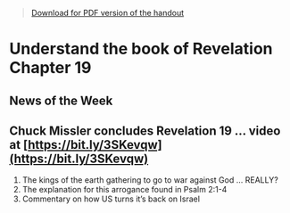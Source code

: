 >[Download for PDF version of the handout](/week100922.pdf)

# Understand the book of Revelation Chapter 19

## News of the Week

## Chuck Missler concludes Revelation 19   … video at [https://bit.ly/3SKevqw](https://bit.ly/3SKevqw)  
1. The kings of the earth gathering to go to war against God … REALLY?
1. The explanation for this arrogance found in Psalm 2:1-4
1. Commentary on how US turns it’s back on Israel
